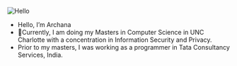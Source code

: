 ![Hello](https://c.tenor.com/HfyIBi5IF3AAAAAM/hello.gif) 
- Hello, I’m Archana 
- 👀Currently, I am doing my Masters in Computer Science in UNC Charlotte with a concentration in Information Security and Privacy. 
- Prior to my masters, I was working as a programmer in Tata Consultancy Services, India. 


<!---
Archana07/Archana07 is a ✨ special ✨ repository because its `README.md` (this file) appears on your GitHub profile.
You can click the Preview link to take a look at your changes.
--->
